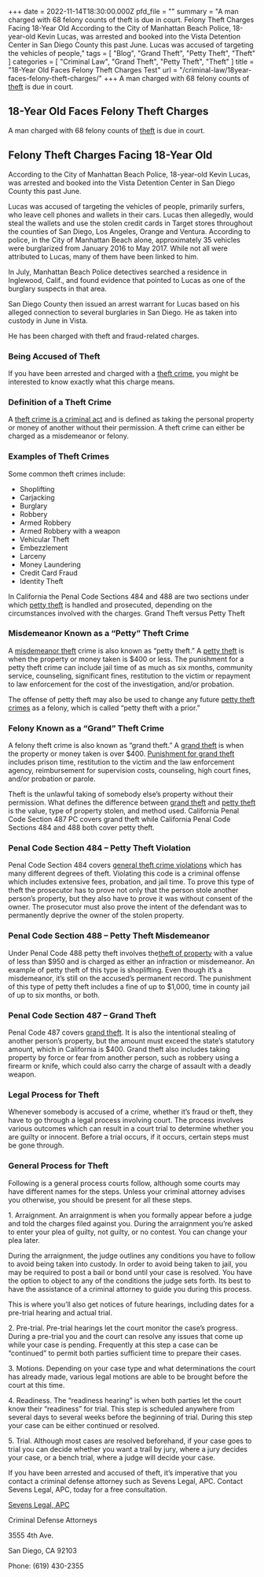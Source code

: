 +++
date = 2022-11-14T18:30:00.000Z
pfd_file = ""
summary = "A man charged with 68 felony counts of theft is due in court. Felony Theft Charges Facing 18-Year Old According to the City of Manhattan Beach Police, 18-year-old Kevin Lucas, was arrested and booked into the Vista Detention Center in San Diego County this past June. Lucas was accused of targeting the vehicles of people,"
tags = [ "Blog", "Grand Theft", "Petty Theft", "Theft" ]
categories = [ "Criminal Law", "Grand Theft", "Petty Theft", "Theft" ]
title = "18-Year Old Faces Felony Theft Charges Test"
url = "/criminal-law/18year-faces-felony-theft-charges/"
+++
A man charged with 68 felony counts of [theft](http://sevenslegal.com/) is due in court.

## 18-Year Old Faces Felony Theft Charges

A man charged with 68 felony counts of [theft](http://sevenslegal.com/) is due in court.

## Felony Theft Charges Facing 18-Year Old

According to the City of Manhattan Beach Police, 18-year-old Kevin Lucas, was arrested and booked into the Vista Detention Center in San Diego County this past June.

Lucas was accused of targeting the vehicles of people, primarily surfers, who leave cell phones and wallets in their cars. Lucas then allegedly, would steal the wallets and use the stolen credit cards in Target stores throughout the counties of San Diego, Los Angeles, Orange and Ventura. According to police, in the City of Manhattan Beach alone, approximately 35 vehicles were burglarized from January 2016 to May 2017. While not all were attributed to Lucas, many of them have been linked to him.

In July, Manhattan Beach Police detectives searched a residence in Inglewood, Calif., and found evidence that pointed to Lucas as one of the burglary suspects in that area.

San Diego County then issued an arrest warrant for Lucas based on his alleged connection to several burglaries in San Diego. He as taken into custody in June in Vista.

He has been charged with theft and fraud-related charges.

### Being Accused of Theft

If you have been arrested and charged with a [theft crime](http://sevenslegal.com/), you might be interested to know exactly what this charge means.

### Definition of a Theft Crime

A [theft crime is a criminal act](http://sevenslegal.com/) and is defined as taking the personal property or money of another without their permission. A theft crime can either be charged as a misdemeanor or felony.

### Examples of Theft Crimes

Some common theft crimes include:

* Shoplifting
* Carjacking
* Burglary
* Robbery
* Armed Robbery
* Armed Robbery with a weapon
* Vehicular Theft
* Embezzlement
* Larceny
* Money Laundering
* Credit Card Fraud
* Identity Theft

In California the Penal Code Sections 484 and 488 are two sections under which [petty theft](http://sevenslegal.com/) is handled and prosecuted, depending on the circumstances involved with the charges. Grand Theft versus Petty Theft

### Misdemeanor Known as a “Petty” Theft Crime

A [misdemeanor theft](http://sevenslegal.com/) crime is also known as “petty theft.” A [petty theft](http://sevenslegal.com/) is when the property or money taken is $400 or less. The punishment for a petty theft crime can include jail time of as much as six months, community service, counseling, significant fines, restitution to the victim or repayment to law enforcement for the cost of the investigation, and/or probation.

The offense of petty theft may also be used to change any future [petty theft crimes](http://sevenslegal.com/) as a felony, which is called “petty theft with a prior.”

### Felony Known as a “Grand” Theft Crime

A felony theft crime is also known as “grand theft.” A [grand theft](http://sevenslegal.com/) is when the property or money taken is over $400. [Punishment for grand theft](http://sevenslegal.com/) includes prison time, restitution to the victim and the law enforcement agency, reimbursement for supervision costs, counseling, high court fines, and/or probation or parole.

Theft is the unlawful taking of somebody else’s property without their permission. What defines the difference between [grand theft](http://sevenslegal.com/) and [petty theft](http://sevenslegal.com/) is the value, type of property stolen, and method used. California Penal Code Section 487 PC covers grand theft while California Penal Code Sections 484 and 488 both cover petty theft.

### Penal Code Section 484 – Petty Theft Violation

Penal Code Section 484 covers [general theft crime violations](http://sevenslegal.com/) which has many different degrees of theft. Violating this code is a criminal offense which includes extensive fees, probation, and jail time. To prove this type of theft the prosecutor has to prove not only that the person stole another person’s property, but they also have to prove it was without consent of the owner. The prosecutor must also prove the intent of the defendant was to permanently deprive the owner of the stolen property.

### Penal Code Section 488 – Petty Theft Misdemeanor

Under Penal Code 488 petty theft involves the[theft of property](http://sevenslegal.com/) with a value of less than $950 and is charged as either an infraction or misdemeanor. An example of petty theft of this type is shoplifting. Even though it’s a misdemeanor, it’s still on the accused’s permanent record. The punishment of this type of petty theft includes a fine of up to $1,000, time in county jail of up to six months, or both.

### Penal Code Section 487 – Grand Theft

Penal Code 487 covers [grand theft](http://sevenslegal.com/). It is also the intentional stealing of another person’s property, but the amount must exceed the state’s statutory amount, which in California is $400. Grand theft also includes taking property by force or fear from another person, such as robbery using a firearm or knife, which could also carry the charge of assault with a deadly weapon.

### Legal Process for Theft

Whenever somebody is accused of a crime, whether it’s fraud or theft, they have to go through a legal process involving court. The process involves various outcomes which can result in a court trial to determine whether you are guilty or innocent. Before a trial occurs, if it occurs, certain steps must be gone through.

### General Process for Theft

Following is a general process courts follow, although some courts may have different names for the steps. Unless your criminal attorney advises you otherwise, you should be present for all these steps.

1\. Arraignment. An arraignment is when you formally appear before a judge and told the charges filed against you. During the arraignment you’re asked to enter your plea of guilty, not guilty, or no contest. You can change your plea later.

During the arraignment, the judge outlines any conditions you have to follow to avoid being taken into custody. In order to avoid being taken to jail, you may be required to post a bail or bond until your case is resolved. You have the option to object to any of the conditions the judge sets forth. Its best to have the assistance of a criminal attorney to guide you during this process.

This is where you’ll also get notices of future hearings, including dates for a pre-trial hearing and actual trial.

2\. Pre-trial. Pre-trial hearings let the court monitor the case’s progress. During a pre-trial you and the court can resolve any issues that come up while your case is pending. Frequently at this step a case can be “continued” to permit both parties sufficient time to prepare their cases.

3\. Motions. Depending on your case type and what determinations the court has already made, various legal motions are able to be brought before the court at this time.

4\. Readiness. The “readiness hearing” is when both parties let the court know their “readiness” for trial. This step is scheduled anywhere from several days to several weeks before the beginning of trial. During this step your case can be either continued or resolved.

5\. Trial. Although most cases are resolved beforehand, if your case goes to trial you can decide whether you want a trail by jury, where a jury decides your case, or a bench trial, where a judge will decide your case.

If you have been arrested and accused of theft, it’s imperative that you contact a criminal defense attorney such as Sevens Legal, APC. Contact Sevens Legal, APC, today for a free consultation.

[Sevens Legal, APC](https://www.sevenslegal.com/ "Sevens Legal, APC")

Criminal Defense Attorneys

3555 4th Ave.

San Diego, CA 92103

Phone: (619) 430-2355